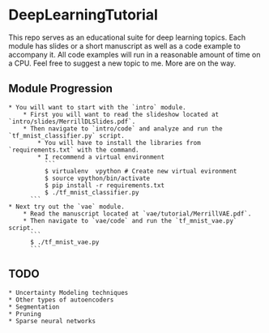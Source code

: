 # DeepLearningTutorial


This repo serves as an educational suite for deep learning topics.
Each module has slides or a short manuscript as well as a code example to
accompany it.
All code examples will run in a reasonable amount of time on a CPU.
Feel free to suggest a new topic to me. More are on the way.

## Module Progression
    * You will want to start with the `intro` module.
        * First you will want to read the slideshow located at `intro/slides/MerrillDLSlides.pdf`.
        * Then navigate to `intro/code` and analyze and run the `tf_mnist_classifier.py` script.
            * You will have to install the libraries from `requirements.txt` with the command.
            * I recommend a virtual environment
              ```
              $ virtualenv  vpython # Create new virtual evironment
              $ source vpython/bin/activate
              $ pip install -r requirements.txt
              $ ./tf_mnist_classifier.py
          ```
    * Next try out the `vae` module.
        * Read the manuscript located at `vae/tutorial/MerrillVAE.pdf`.
        * Then navigate to `vae/code` and run the `tf_mnist_vae.py` script.
          ```
          $ ./tf_mnist_vae.py
          ```
    
## TODO
    * Uncertainty Modeling techniques
    * Other types of autoencoders
    * Segmentation
    * Pruning
    * Sparse neural networks 
